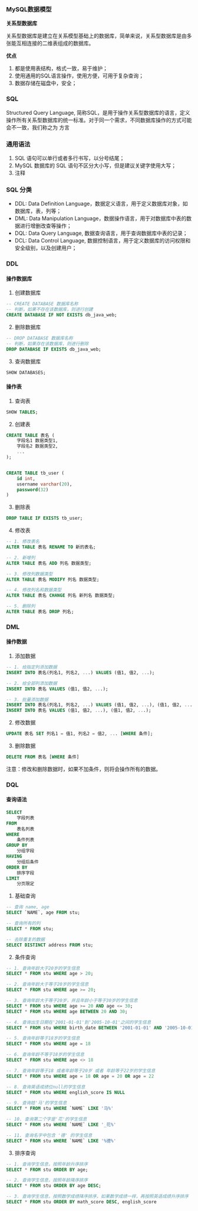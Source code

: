 ### MySQL数据模型

**关系型数据库**

关系型数据库是建立在关系模型基础上的数据库，简单来说，关系型数据库是由多张能互相连接的二维表组成的数据库。

**优点**

1. 都是使用表结构，格式一致，易于维护；
2. 使用通用的SQL语言操作，使用方便，可用于复杂查询；
3. 数据存储在磁盘中，安全；

### SQL

Structured Query Language, 简称SQL，是用于操作关系型数据库的语言，定义操作所有关系型数据库的统一标准。对于同一个需求，不同数据库操作的方式可能会不一致，我们称之为 方言


### 通用语法

1. SQL 语句可以单行或者多行书写，以分号结尾；
2. MySQL 数据库的 SQL 语句不区分大小写，但是建议关键字使用大写；
3. 注释

### SQL 分类

- DDL: Data Definition Language，数据定义语言，用于定义数据库对象，如数据库，表，列等；
- DML: Data Manipulation Language，数据操作语言，用于对数据库中表的数据进行增删改查等操作；
- DQL: Data Query Language, 数据查询语言，用于查询数据库中表的记录；
- DCL: Data Control Language, 数据控制语言，用于定义数据库的访问权限和安全级别，以及创建用户；


### DDL

#### 操作数据库

1. 创建数据库

```sql
-- CREATE DATABASE 数据库名称
-- 判断，如果不存在该数据库，则进行创建
CREATE DATABASE IF NOT EXISTS db_java_web;
```

2. 删除数据库

```sql
-- DROP DATABASE 数据库名称
-- 判断，如果存在该数据库，则进行删除
DROP DATABASE IF EXISTS db_java_web;
```

3. 查询数据库

```sql
SHOW DATABASES;
```

#### 操作表

1. 查询表

```sql
SHOW TABLES;
```

2. 创建表

```sql
CREATE TABLE 表名 (
	字段名1 数据类型1,
	字段名2 数据类型2,
	...
);


CREATE TABLE tb_user (
	id int,
	username varchar(20),
	password(32)
)
```

3. 删除表

```sql
DROP TABLE IF EXISTS tb_user;
```

4. 修改表

```sql
-- 1. 修改表名
ALTER TABLE 表名 RENAME TO 新的表名;

-- 2. 新增列
ALTER TABLE 表名 ADD 列名 数据类型;

-- 3. 修改列数据类型
ALTER TABLE 表名 MODIFY 列名 数据类型;

-- 4. 修改列名和数据类型
ALTER TABLE 表名 CHANGE 列名 新列名 数据类型;

-- 5. 删除列
ALTER TABLE 表名 DROP 列名;
```


### DML

#### 操作数据

1. 添加数据

```sql
-- 1. 给指定列添加数据
INSERT INTO 表名(列名1, 列名2, ...) VALUES (值1, 值2, ...);

-- 2. 给全部列添加数据
INSERT INTO 表名 VALUES (值1, 值2, ...);

-- 3. 批量添加数据
INSERT INTO 表名(列名1, 列名2, ...) VALUES (值1, 值2, ...), (值1, 值2, ...);
INSERT INTO 表名 VALUES (值1, 值2, ...), (值1, 值2, ...);
```


2. 修改数据

```sql
UPDATE 表名 SET 列名1 = 值1, 列名2 = 值2, ... [WHERE 条件]; 
```

3. 删除数据

```sql
DELETE FROM 表名 [WHERE 条件]
```

注意：修改和删除数据时，如果不加条件，则将会操作所有的数据。


### DQL

#### 查询语法

```sql
SELECT 
	字段列表
FROM
	表名列表
WHERE
	条件列表
GROUP BY
	分组字段
HAVING
	分组后条件
ORDER BY
	排序字段
LIMIT
	分页限定
```


1. 基础查询

```sql
-- 查询 name, age
SELECT `NAME`, age FROM stu;

-- 查询所有的列
SELECT * FROM stu;

-- 去除重复的数据
SELECT DISTINCT address FROM stu;
```


2. 条件查询

```sql
-- 1. 查询年龄大于20岁的学生信息
SELECT * FROM stu WHERE age > 20;

-- 2. 查询年龄大于等于20岁的学生信息
SELECT * FROM stu WHERE age >= 20;

-- 3. 查询年龄大于等于20岁，并且年龄小于等于30岁的学生信息
SELECT * FROM stu WHERE age >= 20 AND age <= 30;
SELECT * FROM stu WHERE age BETWEEN 20 AND 30;

-- 4. 查询出生日期在'2001-01-01'到'2005-10-01'之间的学生信息
SELECT * FROM stu WHERE birth_date BETWEEN '2001-01-01' AND '2005-10-01'

-- 5. 查询年龄等于18岁的学生信息
SELECT * FROM stu WHERE age = 18

-- 6. 查询年龄不等于18岁的学生信息
SELECT * FROM stu WHERE age <> 18

-- 7. 查询年龄等于18 或者年龄等于20岁 或者 年龄等于22岁的学生信息
SELECT * FROM stu WHERE age = 18 OR age = 20 OR age = 22

-- 8. 查询英语成绩位null的学生信息
SELECT * FROM stu WHERE english_score IS NULL

-- 9. 查询姓'马'的学生信息
SELECT * FROM stu WHERE `NAME` LIKE '马%'

-- 10. 查询第二个字是'花'的学生信息
SELECT * FROM stu WHERE `NAME` LIKE '_花%'

-- 11. 查询名字中包含 '德' 的学生信息
SELECT * FROM stu WHERE `NAME` LIKE '%德%'
```

3. 排序查询

```sql
-- 1. 查询学生信息，按照年龄升序排序
SELECT * FROM stu ORDER BY age;

-- 2. 查询学生信息，按照年龄降序排序
SELECT * FROM stu ORDER BY age DESC;

-- 3. 查询学生信息，按照数学成绩降序排序，如果数学成绩一样，再按照英语成绩升序排序
SELECT * FROM stu ORDER BY math_score DESC, english_score
```




























































